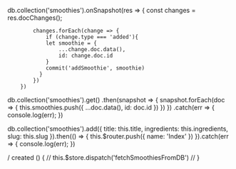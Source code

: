
<!-- real time hooks  -->
db.collection('smoothies').onSnapshot(res => {
            const changes = res.docChanges();
  
            changes.forEach(change => {
                if (change.type === 'added'){
                let smoothie = {
                    ...change.doc.data(),
                    id: change.doc.id
                }
                commit('addSmoothie', smoothie)
              }
            })
        })

<!-- fetch data from firestore -->
db.collection('smoothies').get()
.then(snapshot => {
    snapshot.forEach(doc => {
        this.smoothies.push({
            ...doc.data(),
            id: doc.id
        }) 
    })
})
.catch(err => {
    console.log(err);
})

<!-- Add data to Firestore -->
db.collection('smoothies').add({
    title: this.title, 
    ingredients: this.ingredients,
    slug: this.slug
}).then(() => {
this.$router.push({ name: 'Index' })
}).catch(err => {
    console.log(err);
})

/   created () {
//     this.$store.dispatch('fetchSmoothiesFromDB')
//   }